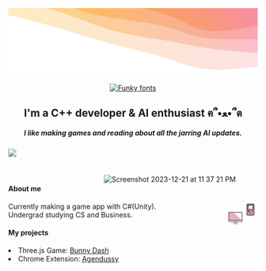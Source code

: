 <img src = "up.svg" alt="My Happy SVG"/>
<p align="center"><a href="https://www.fontspace.com/category/funky"><img src="https://see.fontimg.com/api/renderfont4/DOj8m/eyJyIjoiZHciLCJoIjo4NCwidyI6MjAwMCwiZnMiOjQyLCJmZ2MiOiIjRUZCQ0IwIiwiYmdjIjoiI0ZGRkZGRiJ9/SGkgdGhlcmUsIEknbSBTYW1peWEg/kawayjampersonaluse-regular.png" alt="Funky fonts">
</a> </p>
<h2 align="center"> I'm a C++ developer & AI enthusiast ฅ՞•ﻌ•՞ต  </h2>
<h5 align="center"> I like making games and reading about all the jarring AI updates. </h5>

![](https://komarev.com/ghpvc/?username=jojo142&color=ff69b4)  <div style="padding-top: 20px;padding-right: 20px;"><img align= "right" width="291" alt="Screenshot 2023-12-21 at 11 37 21 PM" src="https://github.com/jojo142/jojo142/assets/76130563/4299a84a-bc56-4dc4-b4fa-6cb3c50a75a4"></div>
#### About me
<img src="game.svg" alt="Game Icon" height="30" width="30" style="float: right;"/> Currently making a game app with C#(Unity).
<br><img src="comp.svg" alt="Computer Icon" height="30" width="30" style="float: right;"/> Undergrad studying CS and Business.
#### My projects
<li>Three.js Game: <a href="https://bunnydash.netlify.app/" target="_blank">Bunny Dash</a></li>
<li>Chrome Extension: <a href="https://chrome.google.com/webstore/detail/agendussy/fjkeibaligkgcgdjocidpobcdkboibcd" target="_blank">Agendussy</a></li>

